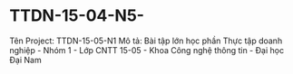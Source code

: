 # TTDN-15-04-N5-
Tên Project: TTDN-15-05-N1 Mô tả: Bài tập lớn học phần Thực tập doanh nghiệp - Nhóm 1 - Lớp CNTT 15-05  - Khoa Công nghệ thông tin - Đại học Đại Nam
